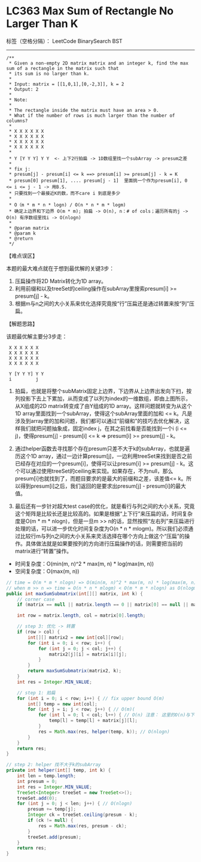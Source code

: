 # LC363 Max Sum of Rectangle No Larger Than K
标签（空格分隔）： LeetCode BinarySearch BST

---
    /**
     * Given a non-empty 2D matrix matrix and an integer k, find the max sum of a rectangle in the matrix such that
     * its sum is no larger than k.
     *
     * Input: matrix = [[1,0,1],[0,-2,3]], k = 2
     * Output: 2
     *
     * Note:
     *
     * The rectangle inside the matrix must have an area > 0.
     * What if the number of rows is much larger than the number of columns?
     *
     * X X X X X X
     * X X X X X X
     * X X X X X X
     * X X X X X X
     *
     * Y [Y Y Y] Y Y  <- 上下2行拍扁 -> 1D数组里找一个subArray -> presum之差
     *
     * fix j:
     * presum[j] - presum[i] <= k ==> presum[i] >= presum[j] - k = K
     * presum[0] presum[1], .... presum[j - 1]  里面挑一个作为presum[i], 0 <= i <= j - 1 -> 用B.S.
     * 只要找到一个最接近K的数，而不care i 到底是多少
     *
     * O（m * m * n * logn) / O(n * n * m * logm)
     * 确定上边界和下边界 O(m * m); 拍扁 -> O(n), n：# of cols；遍历所有的j -> O(n) 有序数组里找i -> O(nlogn)
     *
     * @param matrix
     * @param k
     * @return
     */


【难点误区】

本题的最大难点就在于想到最优解的关键3步：

1. 压扁操作将2D Matrix转化为1D array。
2. 利用前缀和以及treeSet的ceiling操作在subArray里搜索presum[i] >= presum[j] - k。
3. 根据m与n之间的大小关系来优化选择究竟按“行”压扁还是通过转置来按“列”压扁。


【解题思路】

该题最优解主要分3步走：

     X X X X X X
     X X X X X X
     X X X X X X
     X X X X X X
     
     Y [Y Y Y] Y Y
     i         j

1.  拍扁，也就是将整个subMatrix固定上边界，下边界从上边界出发向下扫，按列投影下去上下累加，从而变成了以列为index的一维数组，即由上图所示，从X组成的2D matrix转变成了由Y组成的1D array。这样问题就转变为从这个1D array里面找到一个subArray，使得这个subArray里面的加和 <= k。凡是涉及到array里的加和问题，我们都可以通过“前缀和”的技巧去优化解决，这样我们就把问题抽象成，固定index j，在其之前找看是否能找到一个i (i <= j)，使得presum[j] - presum[i] <= k  => presum[i] >= presum[j] - k。

2. 通过helper函数去寻找那个存在presum只差不大于k的subArray，也就是遍历这个1D array，通过一边计算presum[j]，一边利用treeSet来找到是否之前已经存在对应的一个presum[i]，使得可以让presum[i] >= presum[j] - k。这个可以通过使用treeSet的ceiling来实现。如果存在，不为null，那么presum[i]也就找到了，而题目要求的是最大的前缀和之差，该差值<= k。所以得到presum[i]之后，我们返回的是要求出presum[j] - presum[i]的最大值。

3. 最后还有一步针对超大test case的优化，就是看行与列之间的大小关系，究竟这个矩阵是比较长还是比较高的。如果是根据“上下行”来压扁的话，时间复杂度是O(m * m * nlogn)，但是一旦m >> n的话，显然按照“左右列”来压扁进行处理的话，可以进一步优化时间复杂度为O(n * n * mlogm)。所以我们必须通过比较行m与列n之间的大小关系来灵活选择在哪个方向上做这个“压扁”的操作。具体做法就是如果要按列的方向进行压扁操作的话，则需要把当前的matrix进行“转置”操作。

* 时间复杂度：O(min(m, n)^2 * max(m, n) * log(max(m, n))
* 空间复杂度：O(max(m, n))


```java     
// time = O(m * m * nlogn) => O(min(m, n)^2 * max(m, n) * log(max(m, n)), space = O(max(m, n))
// when m >> n => time = O(n * n * mlogm) < O(m * m * nlogn) as O(nlogm) < O(mlogn)
public int maxSumSubmatrix(int[][] matrix, int k) {
    // corner case
    if (matrix == null || matrix.length == 0 || matrix[0] == null || matrix[0].length == 0) return 0;

    int row = matrix.length, col = matrix[0].length;

    // step 3: 优化 -> 转置
    if (row > col) {
        int[][] matrix2 = new int[col][row];
        for (int i = 0; i < row; i++) {
            for (int j = 0; j < col; j++) {
                matrix2[j][i] = matrix[i][j];
            }
        }
        return maxSumSubmatrix(matrix2, k);
    }
    int res = Integer.MIN_VALUE;

    // step 1: 拍扁
    for (int i = 0; i < row; i++) { // fix upper bound O(m)
        int[] temp = new int[col];
        for (int j = i; j < row; j++) { // O(m)(
            for (int l = 0; l < col; l++) { // O(n) 注意： 这里的O(n)与下面的O(nlogn)在同一层 => 取O(nlogn)
                temp[l] = temp[l] + matrix[j][l];
            }
            res = Math.max(res, helper(temp, k)); // O(nlogn)
        }
    }
    return res;
}

// step 2: helper 找不大于k的subArray
private int helper(int[] temp, int k) {
    int len = temp.length;
    int presum = 0;
    int res = Integer.MIN_VALUE;
    TreeSet<Integer> treeSet = new TreeSet<>();
    treeSet.add(0);
    for (int j = 0; j < len; j++) { // O(nlogn)
        presum += temp[j];
        Integer ck = treeSet.ceiling(presum - k);
        if (ck != null) {
            res = Math.max(res, presum - ck);
        }
        treeSet.add(presum);
    }
    return res;
}
```
